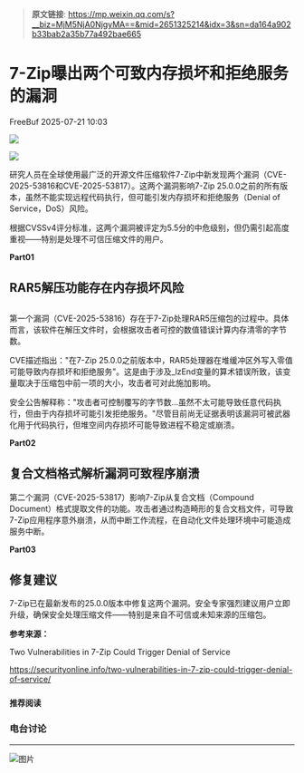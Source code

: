 > **原文链接**: https://mp.weixin.qq.com/s?__biz=MjM5NjA0NjgyMA==&mid=2651325214&idx=3&sn=da164a902b33bab2a35b77a492bae665

#  7-Zip曝出两个可致内存损坏和拒绝服务的漏洞  
 FreeBuf   2025-07-21 10:03  
  
![](https://mmbiz.qpic.cn/mmbiz_gif/qq5rfBadR38jUokdlWSNlAjmEsO1rzv3srXShFRuTKBGDwkj4gvYy34iajd6zQiaKl77Wsy9mjC0xBCRg0YgDIWg/640?wx_fmt=gif "")  
  
  
![](https://mmbiz.qpic.cn/mmbiz_jpg/qq5rfBadR385xfQfOZT3FGrBQUN2aE64NWH4tcpeHp17nYSpuMHxYADqGjVTS7baQIlJJGMpGXHBXfPljwia0dQ/640?wx_fmt=other&from=appmsg "")  
  
  
研究人员在全球使用最广泛的开源文件压缩软件7-Zip中新发现两个漏洞（CVE-2025-53816和CVE-2025-53817）。这两个漏洞影响7-Zip 25.0.0之前的所有版本，虽然不能实现远程代码执行，但可能引发内存损坏和拒绝服务（Denial of Service，DoS）风险。  
  
  
根据CVSSv4评分标准，这两个漏洞被评定为5.5分的中危级别，但仍需引起高度重视——特别是处理不可信压缩文件的用户。  
  
  
**Part01**  
## RAR5解压功能存在内存损坏风险  
##   
  
第一个漏洞（CVE-2025-53816）存在于7-Zip处理RAR5压缩包的过程中。具体而言，该软件在解压文件时，会根据攻击者可控的数值错误计算内存清零的字节数。  
  
  
CVE描述指出："在7-Zip 25.0.0之前版本中，RAR5处理器在堆缓冲区外写入零值可能导致内存损坏和拒绝服务"。这是由于涉及_lzEnd变量的算术错误所致，该变量取决于压缩包中前一项的大小，攻击者可对此施加影响。  
  
  
安全公告解释称："攻击者可控制覆写的字节数...虽然不太可能导致任意代码执行，但由于内存损坏可能引发拒绝服务。"尽管目前尚无证据表明该漏洞可被武器化用于代码执行，但堆空间内存损坏可能导致进程不稳定或崩溃。  
  
  
**Part02**  
## 复合文档格式解析漏洞可致程序崩溃  
  
  
第二个漏洞（CVE-2025-53817）影响7-Zip从复合文档（Compound Document）格式提取文件的功能。攻击者通过构造畸形的复合文档文件，可导致7-Zip应用程序意外崩溃，从而中断工作流程，在自动化文件处理环境中可能造成服务中断。  
  
  
**Part03**  
## 修复建议  
  
  
7-Zip已在最新发布的25.0.0版本中修复这两个漏洞。安全专家强烈建议用户立即升级，确保安全处理压缩文件——特别是来自不可信或未知来源的压缩包。  
  
  
**参考来源：**  
  
Two Vulnerabilities in 7-Zip Could Trigger Denial of Service  
  
https://securityonline.info/two-vulnerabilities-in-7-zip-could-trigger-denial-of-service/  
  
  
###   
###   
###   
  
**推荐阅读**  
  
[](https://mp.weixin.qq.com/s?__biz=MjM5NjA0NjgyMA==&mid=2651324992&idx=1&sn=8303e67651ddba23a73497aeb18955fa&scene=21#wechat_redirect)  
  
### 电台讨论  
  
****  
  
  
  
![图片](https://mmbiz.qpic.cn/mmbiz_gif/qq5rfBadR3icF8RMnJbsqatMibR6OicVrUDaz0fyxNtBDpPlLfibJZILzHQcwaKkb4ia57xAShIJfQ54HjOG1oPXBew/640?wx_fmt=gif&wxfrom=5&wx_lazy=1&tp=webp "")  
  
   
  
